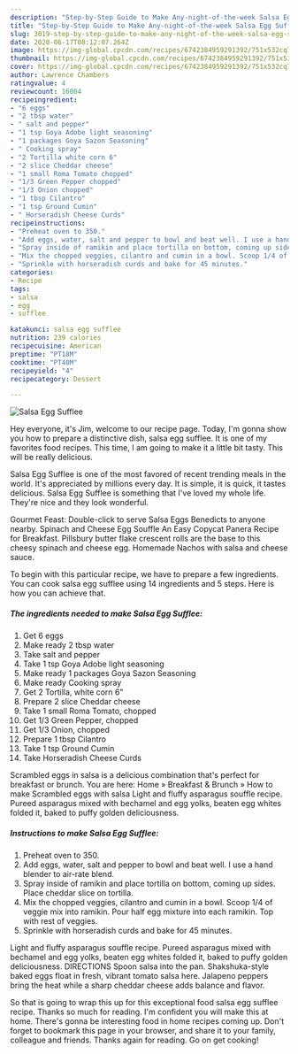 ```yaml
---
description: "Step-by-Step Guide to Make Any-night-of-the-week Salsa Egg Sufflee"
title: "Step-by-Step Guide to Make Any-night-of-the-week Salsa Egg Sufflee"
slug: 3019-step-by-step-guide-to-make-any-night-of-the-week-salsa-egg-sufflee
date: 2020-06-17T08:12:07.264Z
image: https://img-global.cpcdn.com/recipes/6742384959291392/751x532cq70/salsa-egg-sufflee-recipe-main-photo.jpg
thumbnail: https://img-global.cpcdn.com/recipes/6742384959291392/751x532cq70/salsa-egg-sufflee-recipe-main-photo.jpg
cover: https://img-global.cpcdn.com/recipes/6742384959291392/751x532cq70/salsa-egg-sufflee-recipe-main-photo.jpg
author: Lawrence Chambers
ratingvalue: 4
reviewcount: 16004
recipeingredient:
- "6 eggs"
- "2 tbsp water"
- " salt and pepper"
- "1 tsp Goya Adobe light seasoning"
- "1 packages Goya Sazon Seasoning"
- " Cooking spray"
- "2 Tortilla white corn 6"
- "2 slice Cheddar cheese"
- "1 small Roma Tomato chopped"
- "1/3 Green Pepper chopped"
- "1/3 Onion chopped"
- "1 tbsp Cilantro"
- "1 tsp Ground Cumin"
- " Horseradish Cheese Curds"
recipeinstructions:
- "Preheat oven to 350."
- "Add eggs, water, salt and pepper to bowl and beat well. I use a hand blender to air-rate blend."
- "Spray inside of ramikin and place tortilla on bottom, coming up sides. Place cheddar slice on tortilla."
- "Mix the chopped veggies, cilantro and cumin in a bowl. Scoop 1/4 of veggie mix into ramikin.  Pour half egg mixture into each ramikin.  Top with rest of veggies."
- "Sprinkle with horseradish curds and bake for 45 minutes."
categories:
- Recipe
tags:
- salsa
- egg
- sufflee

katakunci: salsa egg sufflee 
nutrition: 239 calories
recipecuisine: American
preptime: "PT18M"
cooktime: "PT40M"
recipeyield: "4"
recipecategory: Dessert

---
```



![Salsa Egg Sufflee](https://img-global.cpcdn.com/recipes/6742384959291392/751x532cq70/salsa-egg-sufflee-recipe-main-photo.jpg)

Hey everyone, it's Jim, welcome to our recipe page. Today, I'm gonna show you how to prepare a distinctive dish, salsa egg sufflee. It is one of my favorites food recipes. This time, I am going to make it a little bit tasty. This will be really delicious.

Salsa Egg Sufflee is one of the most favored of recent trending meals in the world. It's appreciated by millions every day. It is simple, it is quick, it tastes delicious. Salsa Egg Sufflee is something that I've loved my whole life. They're nice and they look wonderful.

Gourmet Feast: Double-click to serve Salsa Eggs Benedicts to anyone nearby. Spinach and Cheese Egg Souffle An Easy Copycat Panera Recipe for Breakfast. Pillsbury butter flake crescent rolls are the base to this cheesy spinach and cheese egg. Homemade Nachos with salsa and cheese sauce.


To begin with this particular recipe, we have to prepare a few ingredients. You can cook salsa egg sufflee using 14 ingredients and 5 steps. Here is how you can achieve that.

<!--inarticleads1-->

##### The ingredients needed to make Salsa Egg Sufflee:

1. Get 6 eggs
1. Make ready 2 tbsp water
1. Take  salt and pepper
1. Take 1 tsp Goya Adobe light seasoning
1. Make ready 1 packages Goya Sazon Seasoning
1. Make ready  Cooking spray
1. Get 2 Tortilla, white corn 6&#34;
1. Prepare 2 slice Cheddar cheese
1. Take 1 small Roma Tomato, chopped
1. Get 1/3 Green Pepper, chopped
1. Get 1/3 Onion, chopped
1. Prepare 1 tbsp Cilantro
1. Take 1 tsp Ground Cumin
1. Take  Horseradish Cheese Curds


Scrambled eggs in salsa is a delicious combination that&#39;s perfect for breakfast or brunch. You are here: Home » Breakfast &amp; Brunch » How to make Scrambled eggs with salsa Light and fluffy asparagus souffle recipe. Pureed asparagus mixed with bechamel and egg yolks, beaten egg whites folded it, baked to puffy golden deliciousness. 

<!--inarticleads2-->

##### Instructions to make Salsa Egg Sufflee:

1. Preheat oven to 350.
1. Add eggs, water, salt and pepper to bowl and beat well. I use a hand blender to air-rate blend.
1. Spray inside of ramikin and place tortilla on bottom, coming up sides. Place cheddar slice on tortilla.
1. Mix the chopped veggies, cilantro and cumin in a bowl. Scoop 1/4 of veggie mix into ramikin.  Pour half egg mixture into each ramikin.  Top with rest of veggies.
1. Sprinkle with horseradish curds and bake for 45 minutes.


Light and fluffy asparagus souffle recipe. Pureed asparagus mixed with bechamel and egg yolks, beaten egg whites folded it, baked to puffy golden deliciousness. DIRECTIONS Spoon salsa into the pan. Shakshuka-style baked eggs float in fresh, vibrant tomato salsa here. Jalapeno peppers bring the heat while a sharp cheddar cheese adds balance and flavor. 

So that is going to wrap this up for this exceptional food salsa egg sufflee recipe. Thanks so much for reading. I'm confident you will make this at home. There's gonna be interesting food in home recipes coming up. Don't forget to bookmark this page in your browser, and share it to your family, colleague and friends. Thanks again for reading. Go on get cooking!
